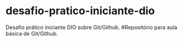 # desafio-pratico-iniciante-dio
Desafio prático iniciante DIO sobre Git/Github.
#Repositório para aula básica de Git/Github.
